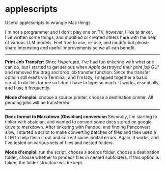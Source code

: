 # applescripts
Useful applescripts to wrangle Mac things

I'm not a programmer and I don't play one on TV, however, I like to tinker. I've written some things, and modified or created others here with the help of various LLM models. Feel free to use, re-use, and modify but please share interesting and useful improvements so we all can benefit.

---

**Print Job Transfer**: 
Since Hypercard, I've had fun tinkering with what one can do, but I started to get serious when _Apple destroyed their print job GUI_ and removed the drag and drop job transfer function. Since the transfer optioin still exists via Terminal, and I'm lazy, I slapped together a basic script to do this for me so I don't have to type so much. It works, essentially, and I use it frequently. 

  **Mode d'emploi**: choose a source printer, choose a destination printer. All pending jobs will be transferred.
  
---

**Docx format to Markdown (Obsidian) conversion**
Secondly, I'm starting to tinker with obsidian, and wanted to convert some docs stored on google drive to markdown. After tinkering with Pandoc, and finding Panconvert slow, I started a script to make converting batches of files and then used a LLM to help flesh it out and correct some innitail errors. Again, it works, and I've tested on various sets of files and nested folders. 

  **Mode d'emploi**: run the script, choose a source folder, choose a destination folder, choose whether to process files in nested subfolders. If this option is taken, the folder structure will be kept.

